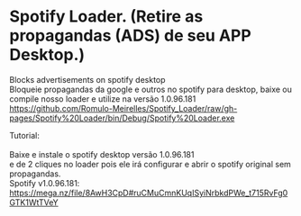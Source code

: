 # Spotify Loader. (Retire as propagandas (ADS) de seu APP Desktop.)
Blocks advertisements on spotify desktop<br>
Bloqueie propagandas da google e outros no spotify para desktop, baixe ou compile nosso loader e utilize na versão 1.0.96.181<br>
https://github.com/Romulo-Meirelles/Spotify_Loader/raw/gh-pages/Spotify%20Loader/bin/Debug/Spotify%20Loader.exe

Tutorial:<br><br>
Baixe e instale o spotify desktop versão 1.0.96.181 <br>
e de 2 cliques no loader pois ele irá configurar e abrir o spotify original sem propagandas.<br>
Spotify v1.0.96.181: https://mega.nz/file/8AwH3CpD#ruCMuCmnKUqISyiNrbkdPWe_t715RvFg0GTK1WtTVeY<br>
